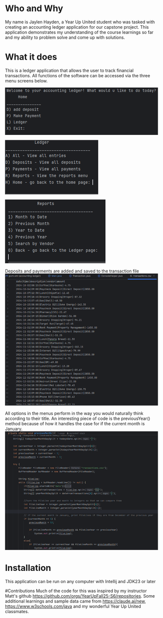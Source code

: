 # Who and Why
My name is Jaylen Hayden, a Year Up United student who was tasked with creating an accounting ledger application for our capstone project. This application demonstrates
my understanding of the course learnings so far and my ability to problem solve and come up with solutions.

# What it does
This is a ledger application that allows the user to track financial transactions. All functions of the software can be accessed via the three menu screens below.

![image alt](https://github.com/Jaylenh47-stack/accounting-ledger/blob/771b5e419d6f193cb6a3015f3682e8caf1c6d5c4/homeMenu.PNG) 

![image alt](https://github.com/Jaylenh47-stack/accounting-ledger/blob/78fe442a6cef22beb692a1beef5ca024294e181c/ledgerMenu.PNG)

![image alt](https://github.com/Jaylenh47-stack/accounting-ledger/blob/a4d74f25a1677ec2abd43d68534455f27f953fde/reportsMenu.PNG)

Deposits and payments are added and saved to the transaction file
![image alt](https://github.com/Jaylenh47-stack/accounting-ledger/blob/ca9c995656d94f3eb086237d3cc0796ab861b097/transactionsFile.PNG)

All options in the menus perform in the way you would naturally think according to their title. An interesting piece of code is the previousYear() method because
of how it handles the case for if the current month is January.
![image alt](https://github.com/Jaylenh47-stack/accounting-ledger/blob/60b87ac425aaf1aa90ec5d133ccf4877dd71b472/previousMonthMethod.PNG)

# Installation
This application can be run on any computer with Intellij and JDK23 or later

#Contributions
Much of the code for this was inspired by my instructor Matt's github <https://github.com/orgs/YearUpFall25-S6/repositories>.
Some additional learnings and sample data came from <https://claude.ai/new>, <https://www.w3schools.com/java> and my wonderful Year Up United classmates.
